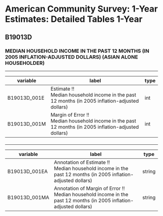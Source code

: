 # American Community Survey: 1-Year Estimates: Detailed Tables 1-Year

## B19013D

### MEDIAN HOUSEHOLD INCOME IN THE PAST 12 MONTHS (IN 2005 INFLATION-ADJUSTED DOLLARS) (ASIAN ALONE HOUSEHOLDER)

___

| variable | label | type |
| ----- | ----- | ----- |
| B19013D_001E | Estimate !!<br>Median household income in the past 12 months (in 2005 inflation-adjusted dollars) | int |
| B19013D_001M | Margin of Error !!<br>Median household income in the past 12 months (in 2005 inflation-adjusted dollars) | int |
### 

___

| variable | label | type |
| ----- | ----- | ----- |
| B19013D_001EA | Annotation of Estimate !!<br>Median household income in the past 12 months (in 2005 inflation-adjusted dollars) | string |
| B19013D_001MA | Annotation of Margin of Error !!<br>Median household income in the past 12 months (in 2005 inflation-adjusted dollars) | string |

